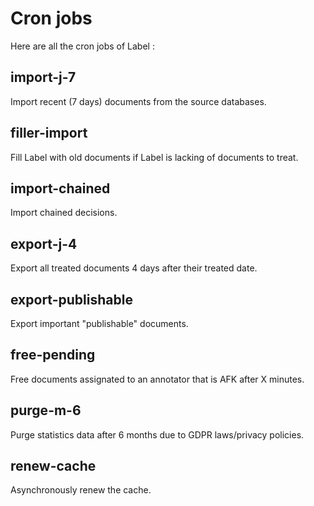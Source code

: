 # Cron jobs

Here are all the cron jobs of Label :

## import-j-7

Import recent (7 days) documents from the source databases.

## filler-import

Fill Label with old documents if Label is lacking of documents to treat.

## import-chained

Import chained decisions.

## export-j-4

Export all treated documents 4 days after their treated date.

## export-publishable

Export important "publishable" documents.

## free-pending

Free documents assignated to an annotator that is AFK after X minutes.

## purge-m-6

Purge statistics data after 6 months due to GDPR laws/privacy policies.

## renew-cache

Asynchronously renew the cache.
